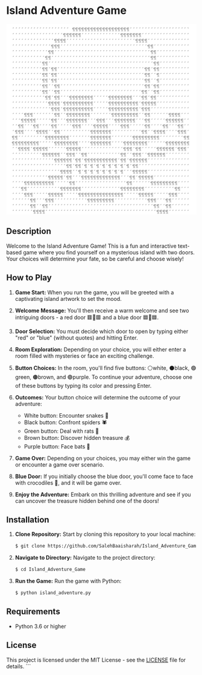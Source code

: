 # Island Adventure Game

![Island ASCIIART](island_ASCIIart.png)

## Description

Welcome to the Island Adventure Game! This is a fun and interactive text-based game where you find yourself on a mysterious island with two doors. Your choices will determine your fate, so be careful and choose wisely!

## How to Play

1. **Game Start:** When you run the game, you will be greeted with a captivating island artwork to set the mood.

2. **Welcome Message:** You'll then receive a warm welcome and see two intriguing doors - a red door 🟥🚪🟥 and a blue door 🟦🚪🟦.

3. **Door Selection:** You must decide which door to open by typing either "red" or "blue" (without quotes) and hitting Enter.

4. **Room Exploration:** Depending on your choice, you will either enter a room filled with mysteries or face an exciting challenge.

5. **Button Choices:** In the room, you'll find five buttons: ⚪white, ⚫black, 🟢green, 🟤brown, and 🟣purple. To continue your adventure, choose one of these buttons by typing its color and pressing Enter.

6. **Outcomes:** Your button choice will determine the outcome of your adventure:
   - White button: Encounter snakes 🐍
   - Black button: Confront spiders 🕷️
   - Green button: Deal with rats 🐀
   - Brown button: Discover hidden treasure 💰
   - Purple button: Face bats 🦇

7. **Game Over:** Depending on your choices, you may either win the game or encounter a game over scenario.

8. **Blue Door:** If you initially choose the blue door, you'll come face to face with crocodiles 🐊, and it will be game over.

9. **Enjoy the Adventure:** Embark on this thrilling adventure and see if you can uncover the treasure hidden behind one of the doors!

## Installation

1. **Clone Repository:** Start by cloning this repository to your local machine:

   ```bash
   $ git clone https://github.com/SalehBaaisharah/Island_Adventure_Game.git
   ```
2. **Navigate to Directory:** Navigate to the project directory:

   ```bash
   $ cd Island_Adventure_Game
   ```
3. **Run the Game:** Run the game with Python:

   ```bash
   $ python island_adventure.py
## Requirements

- Python 3.6 or higher

## License

This project is licensed under the MIT License - see the [LICENSE](LICENSE) file for details.   ```   
